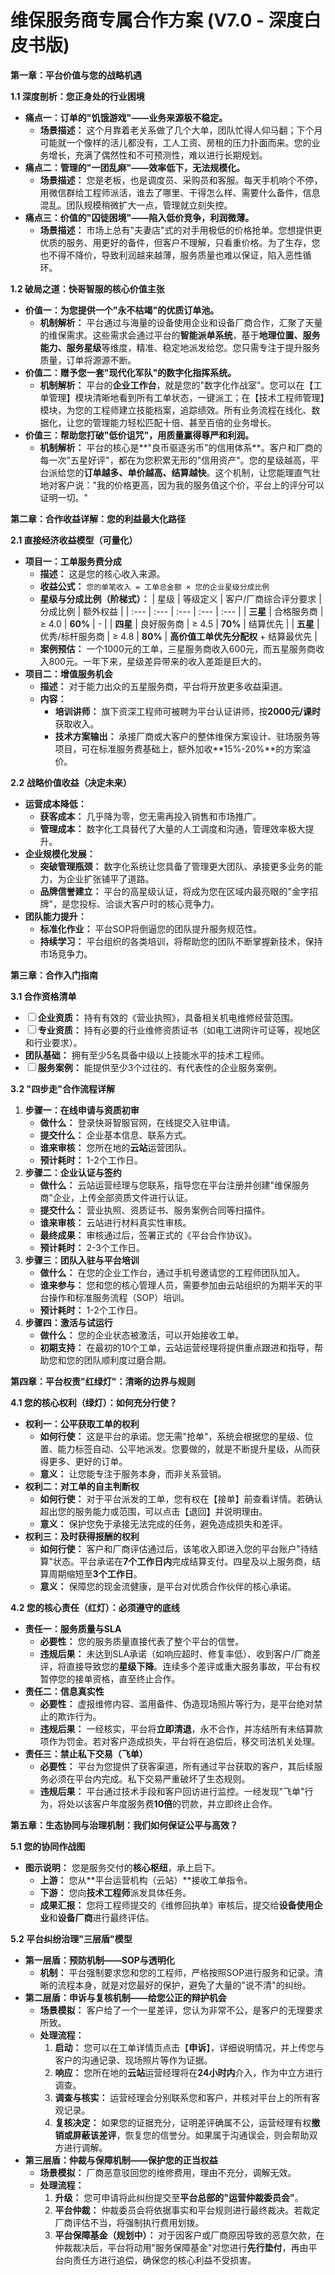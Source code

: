 # **维保服务商专属合作方案 (V7.0 - 深度白皮书版)**

**第一章：平台价值与您的战略机遇**

**1.1 深度剖析：您正身处的行业困境**

*   **痛点一：订单的"饥饿游戏"——业务来源极不稳定。**
    *   **场景描述：** 这个月靠着老关系做了几个大单，团队忙得人仰马翻；下个月可能就一个像样的活儿都没有，工人工资、房租的压力扑面而来。您的业务增长，充满了偶然性和不可预测性，难以进行长期规划。
*   **痛点二：管理的"一团乱麻"——效率低下，无法规模化。**
    *   **场景描述：** 您是老板，也是调度员、采购员和客服。每天手机响个不停，用微信群给工程师派活，谁去了哪里、干得怎么样、需要什么备件，信息混乱。团队规模稍微扩大一点，管理就立刻失控。
*   **痛点三：价值的"囚徒困境"——陷入低价竞争，利润微薄。**
    *   **场景描述：** 市场上总有"夫妻店"式的对手用极低的价格抢单。您想提供更优质的服务、用更好的备件，但客户不理解，只看重价格。为了生存，您也不得不降价，导致利润越来越薄，服务质量也难以保证，陷入恶性循环。

**1.2 破局之道：快哥智服的核心价值主张**

*   **价值一：为您提供一个"永不枯竭"的优质订单池。**
    *   **机制解析：** 平台通过与海量的设备使用企业和设备厂商合作，汇聚了天量的维保需求。这些需求会通过平台的**智能派单系统**，基于**地理位置、服务能力、服务星级**等维度，精准、稳定地派发给您。您只需专注于提升服务质量，订单将源源不断。
*   **价值二：赠予您一套"现代化军队"的数字化指挥系统。**
    *   **机制解析：** 平台的**企业工作台**，就是您的"数字化作战室"。您可以在【工单管理】模块清晰地看到所有工单状态，一键派工；在【技术工程师管理】模块，为您的工程师建立技能档案，追踪绩效。所有业务流程在线化、数据化，让您的管理能力轻松匹配十倍、甚至百倍的业务增长。
*   **价值三：帮助您打破"低价诅咒"，用质量赢得尊严和利润。**
    *   **机制解析：** 平台的核心是**"良币驱逐劣币"的信用体系**。客户和厂商的每一次"五星好评"，都在为您积累无形的"信用资产"。您的星级越高，平台派给您的**订单越多、单价越高、结算越快**。这个机制，让您能理直气壮地对客户说："我的价格更高，因为我的服务值这个价，平台上的评分可以证明一切。"

**第二章：合作收益详解：您的利益最大化路径**

**2.1 直接经济收益模型（可量化）**

*   **项目一：工单服务费分成**
    *   **描述：** 这是您的核心收入来源。
    *   **收益公式：** `您的单笔收入 = 工单总金额 × 您的企业星级分成比例`
    *   **星级与分成比例（阶梯式）：**
| 星级 | 等级定义 | 客户/厂商综合评分要求 | 分成比例 | 额外权益 |
| :--- | :--- | :--- | :--- | :--- |
| **三星** | 合格服务商 | ≥ 4.0 | **60%** | - |
| **四星** | 良好服务商 | ≥ 4.5 | **70%** | 结算优先 |
| **五星** | 优秀/标杆服务商 | ≥ 4.8 | **80%** | **高价值工单优先分配权** + 结算最优先 |
    *   **案例预估：** 一个1000元的工单，三星服务商收入600元，而五星服务商收入800元。一年下来，星级差异带来的收入差距是巨大的。
*   **项目二：增值服务机会**
    *   **描述：** 对于能力出众的五星服务商，平台将开放更多收益渠道。
    *   **内容：**
        *   **培训讲师：** 旗下资深工程师可被聘为平台认证讲师，按**2000元/课时**获取收入。
        *   **技术方案输出：** 承接厂商或大客户的整体维保方案设计、驻场服务等项目，可在标准服务费基础上，额外加收**15%-20%**的方案溢价。

**2.2 战略价值收益（决定未来）**

*   **运营成本降低：**
    *   **获客成本：** 几乎降为零，您无需再投入销售和市场推广。
    *   **管理成本：** 数字化工具替代了大量的人工调度和沟通，管理效率极大提升。
*   **企业规模化发展：**
    *   **突破管理瓶颈：** 数字化系统让您具备了管理更大团队、承接更多业务的能力，为企业扩张铺平了道路。
    *   **品牌信誉建立：** 平台的高星级认证，将成为您在区域内最亮眼的"金字招牌"，是您投标、洽谈大客户时的核心竞争力。
*   **团队能力提升：**
    *   **标准化作业：** 平台SOP将倒逼您的团队提升服务规范性。
    *   **持续学习：** 平台组织的各类培训，将帮助您的团队不断掌握新技术，保持市场竞争力。

**第三章：合作入门指南**

**3.1 合作资格清单**
*   ☐ **企业资质：** 持有有效的《营业执照》，具备相关机电维修经营范围。
*   ☐ **专业资质：** 持有必要的行业维修资质证书（如电工进网许可证等，视地区和行业要求）。
*   **团队基础：** 拥有至少5名具备中级以上技能水平的技术工程师。
*   ☐ **服务案例：** 能提供至少3个过往的、有代表性的企业服务案例。

**3.2 "四步走"合作流程详解**
1.  **步骤一：在线申请与资质初审**
    *   **做什么：** 登录快哥智服官网，在线提交入驻申请。
    *   **提交什么：** 企业基本信息、联系方式。
    *   **谁来审核：** 您所在地的**云站**运营团队。
    *   **预计耗时：** 1-2个工作日。
2.  **步骤二：企业认证与签约**
    *   **做什么：** 云站运营经理与您联系，指导您在平台注册并创建"维保服务商"企业，上传全部资质文件进行认证。
    *   **提交什么：** 营业执照、资质证书、服务案例合同等扫描件。
    *   **谁来审核：** 云站进行材料真实性审核。
    *   **最终成果：** 审核通过后，签署正式的《平台合作协议》。
    *   **预计耗时：** 2-3个工作日。
3.  **步骤三：团队入驻与平台培训**
    *   **做什么：** 在您的企业工作台，通过手机号邀请您的工程师团队加入。
    *   **谁来参与：** 您和您的核心管理人员，需要参加由云站组织的为期半天的平台操作和标准服务流程（SOP）培训。
    *   **预计耗时：** 1-2个工作日。
4.  **步骤四：激活与试运行**
    *   **做什么：** 您的企业状态被激活，可以开始接收工单。
    *   **初期支持：** 在最初的10个工单，云站运营经理将提供重点跟进和指导，帮助您和您的团队顺利度过磨合期。

**第四章：平台权责"红绿灯"：清晰的边界与规则**

**4.1 您的核心权利（绿灯）：如何充分行使？**

*   **权利一：公平获取工单的权利**
    *   **如何行使：** 这是平台的承诺。您无需"抢单"，系统会根据您的星级、位置、能力标签自动、公平地派发。您要做的，就是不断提升星级，从而获得更多、更好的订单。
    *   **意义：** 让您能专注于服务本身，而非关系营销。
*   **权利二：对工单的自主判断权**
    *   **如何行使：** 对于平台派发的工单，您有权在【接单】前查看详情。若确认超出您的服务能力或范围，可以点击【退回】并说明理由。
    *   **意义：** 保护您免于承接无法完成的任务，避免造成损失和差评。
*   **权利三：及时获得报酬的权利**
    *   **如何行使：** 客户和厂商评估通过后，该笔收入即进入您的平台账户"待结算"状态。平台承诺在**7个工作日内**完成结算支付。四星及以上服务商，结算周期缩短至**3个工作日**。
    *   **意义：** 保障您的现金流健康，是平台对优质合作伙伴的核心承诺。

**4.2 您的核心责任（红灯）：必须遵守的底线**

*   **责任一：服务质量与SLA**
    *   **必要性：** 您的服务质量直接代表了整个平台的信誉。
    *   **违规后果：** 未达到SLA承诺（如响应超时、修复率低）、收到客户/厂商差评，将直接导致您的**星级下降**。连续多个差评或重大服务事故，平台有权暂停您的接单资格，直至终止合作。
*   **责任二：信息真实性**
    *   **必要性：** 虚报维修内容、滥用备件、伪造现场照片等行为，是平台绝对禁止的欺诈行为。
    *   **违规后果：** 一经核实，平台将**立即清退**，永不合作，并冻结所有未结算款项作为罚金。若对客户造成损失，平台将在追偿后，移交司法机关处理。
*   **责任三：禁止私下交易（飞单）**
    *   **必要性：** 平台为您提供了获客渠道，所有通过平台获取的客户，其后续服务必须在平台内完成。私下交易严重破坏了生态规则。
    *   **违规后果：** 平台通过技术手段和客户回访进行监控。一经发现"飞单"行为，将处以该客户年度服务费**10倍**的罚款，并立即终止合作。

**第五章：生态协同与治理机制：我们如何保证公平与高效？**

**5.1 您的协同作战图**

*   **图示说明：** 您是服务交付的**核心枢纽**，承上启下。
    *   **上游：** 您从**平台运营机构（云站）**接收工单指令。
    *   **下游：** 您向**技术工程师**派发具体任务。
    *   **成果汇报：** 您将工程师提交的《维修回执单》审核后，提交给**设备使用企业**和**设备厂商**进行最终评估。

**5.2 平台纠纷治理"三层盾"模型**

*   **第一层盾：预防机制——SOP与透明化**
    *   **机制：** 平台强制要求您和您的工程师，严格按照SOP进行服务和记录。清晰的流程本身，就是对您最好的保护，避免了大量的"说不清"的纠纷。
*   **第二层盾：申诉与复核机制——给您公正的辩护机会**
    *   **场景模拟：** 客户给了一个一星差评，您认为非常不公，是客户的无理要求所致。
    *   **处理流程：**
        1.  **启动：** 您可以在工单详情页点击【**申诉**】，详细说明情况，并上传您与客户的沟通记录、现场照片等作为证据。
        2.  **响应：** 您所在地的**云站**运营经理将在**24小时内**介入，作为中立方进行调查。
        3.  **调查与核实：** 运营经理会分别联系您和客户，并核对平台上的所有客观记录。
        4.  **复核决定：** 如果您的证据充分，证明差评确属不公，运营经理有权**撤销或屏蔽该差评**，恢复您的信誉分。如果属于沟通误会，则会帮助双方进行调解。
*   **第三层盾：仲裁与保障机制——保护您的正当权益**
    *   **场景模拟：** 厂商恶意驳回您的维修费用，理由不充分，调解无效。
    *   **处理流程：**
        1.  **升级：** 您可申请将此纠纷提交至**平台总部的"运营仲裁委员会"**。
        2.  **平台仲裁：** 仲裁委员会将依据事实和平台规则进行最终裁决。若裁定厂商评估不当，将强制执行费用划拨。
        3.  **平台保障基金（规划中）：** 对于因客户或厂商原因导致的恶意欠款，在仲裁裁决后，平台将动用"服务保障基金"对您进行**先行垫付**，再由平台向责任方进行追偿，确保您的核心利益不受损害。 